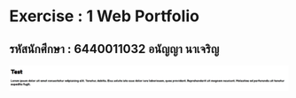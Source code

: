 # Exercise : 1 Web Portfolio
## รหัสนักศึกษา : 6440011032 อนัญญา นาเจริญ 

![image](images/test1.jpg)


